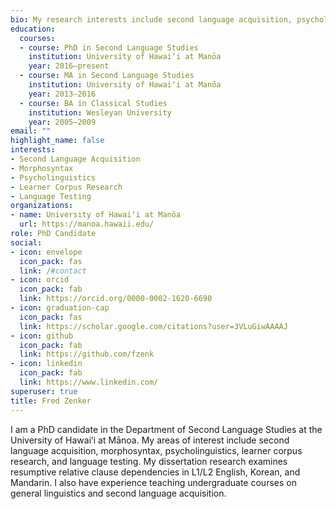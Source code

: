 ```yaml
---
bio: My research interests include second language acquisition, psycholinguistics, learner corpus research, and language testing.
education:
  courses:
  - course: PhD in Second Language Studies
    institution: University of Hawaiʻi at Manōa
    year: 2016–present
  - course: MA in Second Language Studies
    institution: University of Hawaiʻi at Manōa
    year: 2013–2016
  - course: BA in Classical Studies
    institution: Wesleyan University
    year: 2005–2009
email: ""
highlight_name: false
interests:
- Second Language Acquisition
- Morphosyntax
- Psycholinguistics
- Learner Corpus Research
- Language Testing
organizations:
- name: University of Hawaiʻi at Manōa
  url: https://manoa.hawaii.edu/
role: PhD Candidate
social:
- icon: envelope
  icon_pack: fas
  link: /#contact
- icon: orcid
  icon_pack: fab
  link: https://orcid.org/0000-0002-1620-6690
- icon: graduation-cap
  icon_pack: fas
  link: https://scholar.google.com/citations?user=3VLuGiwAAAAJ
- icon: github
  icon_pack: fab
  link: https://github.com/fzenk
- icon: linkedin
  icon_pack: fab
  link: https://www.linkedin.com/
superuser: true
title: Fred Zenker
---
```


I am a PhD candidate in the Department of Second Language Studies at the University of Hawaiʻi at Mānoa. My areas of interest include second language acquisition, morphosyntax, psycholinguistics, learner corpus research, and language testing. My dissertation research examines resumptive relative clause dependencies in L1/L2 English, Korean, and Mandarin. I also have experience teaching undergraduate courses on general linguistics and second language acquisition.
